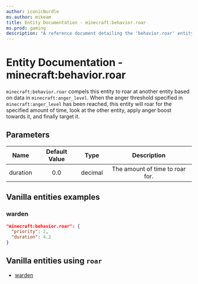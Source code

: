 ```yaml
---
author: iconicNurdle
ms.author: mikeam
title: Entity Documentation - minecraft:behavior.roar
ms.prod: gaming
description: "A reference document detailing the 'behavior.roar' entity goal"
---
```


# Entity Documentation - minecraft:behavior.roar

`minecraft:behavior.roar` compels this entity to roar at another entity based on data in `minecraft:anger_level`. When the anger threshold specified in `minecraft:anger_level` has been reached, this entity will roar for the specified amount of time, look at the other entity, apply anger boost towards it, and finally target it.

## Parameters

| Name| Default Value| Type| Description |
|:-----------:|:-----------:|:-----------:|:-----------:|
| duration| 0.0| decimal| The amount of time to roar for. |

## Vanilla entities examples

### warden

```json
"minecraft:behavior.roar": {
  "priority": 2,
  "duration": 4.2
}
```

## Vanilla entities using `roar`

- [warden](../../../../Source/VanillaBehaviorPack_Snippets/entities/warden.md)
